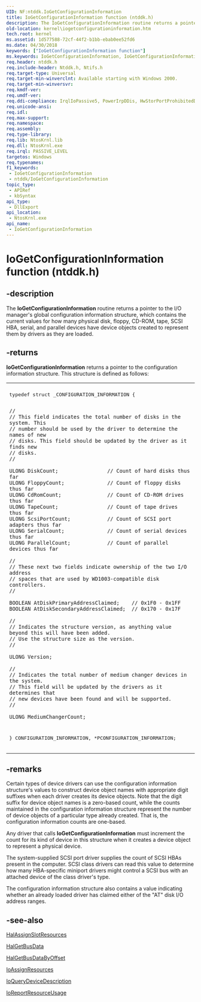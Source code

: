 ```yaml
---
UID: NF:ntddk.IoGetConfigurationInformation
title: IoGetConfigurationInformation function (ntddk.h)
description: The IoGetConfigurationInformation routine returns a pointer to the I/O manager's global configuration information structure, which contains the current values for how many physical disk, floppy, CD-ROM, tape, SCSI HBA, serial, and parallel devices have device objects created to represent them by drivers as they are loaded.
old-location: kernel\iogetconfigurationinformation.htm
tech.root: kernel
ms.assetid: 1d577588-72cf-44f2-b1bb-ebab0ee52fd6
ms.date: 04/30/2018
keywords: ["IoGetConfigurationInformation function"]
ms.keywords: IoGetConfigurationInformation, IoGetConfigurationInformation routine [Kernel-Mode Driver Architecture], k104_5f9c4d01-9724-4e1d-8154-3737f0809068.xml, kernel.iogetconfigurationinformation, ntddk/IoGetConfigurationInformation
req.header: ntddk.h
req.include-header: Ntddk.h, Ntifs.h
req.target-type: Universal
req.target-min-winverclnt: Available starting with Windows 2000.
req.target-min-winversvr: 
req.kmdf-ver: 
req.umdf-ver: 
req.ddi-compliance: IrqlIoPassive5, PowerIrpDDis, HwStorPortProhibitedDDIs
req.unicode-ansi: 
req.idl: 
req.max-support: 
req.namespace: 
req.assembly: 
req.type-library: 
req.lib: NtosKrnl.lib
req.dll: NtosKrnl.exe
req.irql: PASSIVE_LEVEL
targetos: Windows
req.typenames: 
f1_keywords:
 - IoGetConfigurationInformation
 - ntddk/IoGetConfigurationInformation
topic_type:
 - APIRef
 - kbSyntax
api_type:
 - DllExport
api_location:
 - NtosKrnl.exe
api_name:
 - IoGetConfigurationInformation
---
```


# IoGetConfigurationInformation function (ntddk.h)


## -description

The <b>IoGetConfigurationInformation</b> routine returns a pointer to the I/O manager's global configuration information structure, which contains the current values for how many physical disk, floppy, CD-ROM, tape, SCSI HBA, serial, and parallel devices have device objects created to represent them by drivers as they are loaded.

## -returns

<b>IoGetConfigurationInformation</b> returns a pointer to the configuration information structure. This structure is defined as follows:

<div class="code"><span codelanguage=""><table>
<tr>
<th></th>
</tr>
<tr>
<td>
<pre>typedef struct _CONFIGURATION_INFORMATION {

    //
    // This field indicates the total number of disks in the system. This
    // number should be used by the driver to determine the names of new
    // disks. This field should be updated by the driver as it finds new
    // disks.
    //

    ULONG DiskCount;                // Count of hard disks thus far
    ULONG FloppyCount;              // Count of floppy disks thus far
    ULONG CdRomCount;               // Count of CD-ROM drives thus far
    ULONG TapeCount;                // Count of tape drives thus far
    ULONG ScsiPortCount;            // Count of SCSI port adapters thus far
    ULONG SerialCount;              // Count of serial devices thus far
    ULONG ParallelCount;            // Count of parallel devices thus far

    //
    // These next two fields indicate ownership of the two I/O address
    // spaces that are used by WD1003-compatible disk controllers.
    //

    BOOLEAN AtDiskPrimaryAddressClaimed;    // 0x1F0 - 0x1FF
    BOOLEAN AtDiskSecondaryAddressClaimed;  // 0x170 - 0x17F

    //
    // Indicates the structure version, as anything value beyond this will have been added.
    // Use the structure size as the version.
    //

    ULONG Version;

    //
    // Indicates the total number of medium changer devices in the system.
    // This field will be updated by the drivers as it determines that
    // new devices have been found and will be supported.
    //

    ULONG MediumChangerCount;

} CONFIGURATION_INFORMATION, *PCONFIGURATION_INFORMATION;</pre>
</td>
</tr>
</table></span></div>

## -remarks

Certain types of device drivers can use the configuration information structure's values to construct device object names with appropriate digit suffixes when each driver creates its device objects. Note that the digit suffix for device object names is a zero-based count, while the counts maintained in the configuration information structure represent the number of device objects of a particular type already created. That is, the configuration information counts are one-based.

Any driver that calls <b>IoGetConfigurationInformation</b> must increment the count for its kind of device in this structure when it creates a device object to represent a physical device.

The system-supplied SCSI port driver supplies the count of SCSI HBAs present in the computer. SCSI class drivers can read this value to determine how many HBA-specific miniport drivers might control a SCSI bus with an attached device of the class driver's type.

The configuration information structure also contains a value indicating whether an already loaded driver has claimed either of the "AT" disk I/O address ranges.

## -see-also

<a href="https://docs.microsoft.com/previous-versions/windows/hardware/drivers/ff546644(v=vs.85)">HalAssignSlotResources</a>



<a href="https://docs.microsoft.com/previous-versions/windows/hardware/drivers/ff546644(v=vs.85)">HalGetBusData</a>



<a href="https://docs.microsoft.com/previous-versions/windows/hardware/drivers/ff546644(v=vs.85)">HalGetBusDataByOffset</a>



<a href="https://docs.microsoft.com/windows-hardware/drivers/kernel/mmcreatemdl">IoAssignResources</a>



<a href="https://docs.microsoft.com/windows-hardware/drivers/kernel/mmcreatemdl">IoQueryDeviceDescription</a>



<a href="https://docs.microsoft.com/windows-hardware/drivers/kernel/mmcreatemdl">IoReportResourceUsage</a>

